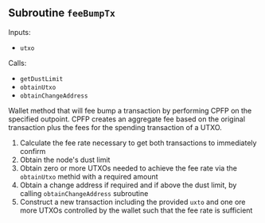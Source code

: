 ## Subroutine `feeBumpTx`

Inputs:

-   `utxo`

Calls:

-   `getDustLimit`
-   `obtainUtxo`
-   `obtainChangeAddress`

Wallet method that will fee bump a transaction by performing CPFP on the specified outpoint. CPFP creates an aggregate fee based on the original transaction plus the fees for the spending transaction of a UTXO.

1. Calculate the fee rate necessary to get both transactions to immediately confirm
1. Obtain the node's dust limit
1. Obtain zero or more UTXOs needed to achieve the fee rate via the `obtainUtxo` methid with a required amount
1. Obtain a change address if required and if above the dust limit, by calling `obtainChangeAddress` subroutine
1. Construct a new transaction including the provided `uxto` and one ore more UTXOs controlled by the wallet such that the fee rate is sufficient
